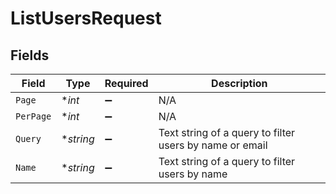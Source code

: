 # ListUsersRequest


## Fields

| Field                                                   | Type                                                    | Required                                                | Description                                             |
| ------------------------------------------------------- | ------------------------------------------------------- | ------------------------------------------------------- | ------------------------------------------------------- |
| `Page`                                                  | **int*                                                  | :heavy_minus_sign:                                      | N/A                                                     |
| `PerPage`                                               | **int*                                                  | :heavy_minus_sign:                                      | N/A                                                     |
| `Query`                                                 | **string*                                               | :heavy_minus_sign:                                      | Text string of a query to filter users by name or email |
| `Name`                                                  | **string*                                               | :heavy_minus_sign:                                      | Text string of a query to filter users by name          |